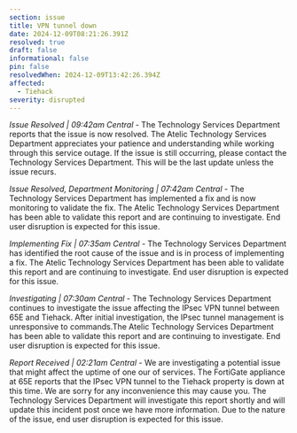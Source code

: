 ```yaml
---
section: issue
title: VPN tunnel down
date: 2024-12-09T08:21:26.391Z
resolved: true
draft: false
informational: false
pin: false
resolvedWhen: 2024-12-09T13:42:26.394Z
affected:
  - Tiehack
severity: disrupted
---
```

*Issue Resolved | 09:42am Central* - The Technology Services Department reports that the issue is now resolved. The Atelic Technology Services Department appreciates your patience and understanding while working through this service outage. If the issue is still occurring, please contact the Technology Services Department. This will be the last update unless the issue recurs.

*Issue Resolved, Department Monitoring | 07:42am Central* - The Technology Services Department has implemented a fix and is now monitoring to validate the fix. The Atelic Technology Services Department has been able to validate this report and are continuing to investigate. End user disruption is expected for this issue.

*Implementing Fix | 07:35am Central* - The Technology Services Department has identified the root cause of the issue and is in process of implementing a fix. The Atelic Technology Services Department has been able to validate this report and are continuing to investigate. End user disruption is expected for this issue.

*Investigating | 07:30am Central* - The Technology Services Department continues to investigate the issue affecting the IPsec VPN tunnel between 65E and Tiehack. After initial investigation, the IPsec tunnel management is unresponsive to commands.The Atelic Technology Services Department has been able to validate this report and are continuing to investigate. End user disruption is expected for this issue.

*Report Received | 02:21am Central* - We are investigating a potential issue that might affect the uptime of one our of services. The FortiGate appliance at 65E reports that the IPsec VPN tunnel to the Tiehack property is down at this time. We are sorry for any inconvenience this may cause you. The Technology Services Department will investigate this report shortly and will update this incident post once we have more information. Due to the nature of the issue, end user disruption is expected for this issue.